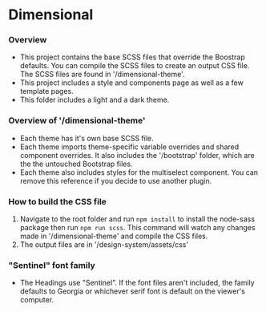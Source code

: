 # Dimensional

### Overview
- This project contains the base SCSS files that override the Boostrap defaults. You can compile the SCSS files to create an output CSS file. The SCSS files are found in '/dimensional-theme'.
- This project includes a style and components page as well as a few template pages.
- This folder includes a light and a dark theme.

### Overview of '/dimensional-theme'
- Each theme has it's own base SCSS file.
- Each theme imports theme-specific variable overrides and shared component overrides. It also includes the '/bootstrap' folder, which are the the untouched Bootstrap files.
- Each theme also includes styles for the multiselect component. You can remove this reference if you decide to use another plugin.

### How to build the CSS file
1. Navigate to the root folder and run `npm install` to install the node-sass package then run `npm run scss`. This command will watch any changes made in '/dimensional-theme' and compile the CSS files.
2. The output files are in '/design-system/assets/css'

### "Sentinel" font family
- The Headings use "Sentinel". If the font files aren't included, the family defaults to Georgia or whichever serif font is default on the viewer's computer.

